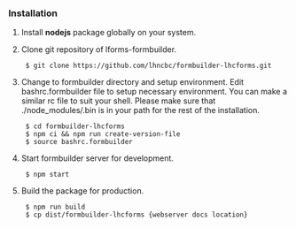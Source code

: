 ### Installation 
1. Install **nodejs** package globally on your system.
1. Clone git repository of lforms-formbuilder.

        $ git clone https://github.com/lhncbc/formbuilder-lhcforms.git

1. Change to formbuilder directory and setup environment. Edit bashrc.formbuilder file to setup necessary 
environment. You can make a similar rc file to suit your shell. Please make sure that ./node_modules/.bin is in your 
path for the rest of the installation. 

        $ cd formbuilder-lhcforms
        $ npm ci && npm run create-version-file
        $ source bashrc.formbuilder
        
1. Start formbuilder server for development.

        $ npm start
        
1. Build the package for production.

        $ npm run build
        $ cp dist/formbuilder-lhcforms {webserver docs location}
        

        
